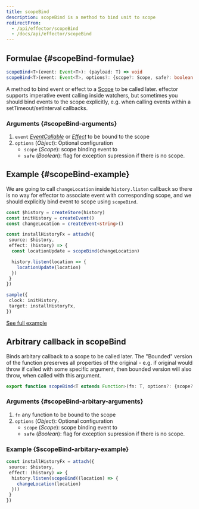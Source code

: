 ```yaml
---
title: scopeBind
description: scopeBind is a method to bind unit to scope
redirectFrom:
  - /api/effector/scopeBind
  - /docs/api/effector/scopeBind
---
```


## Formulae {#scopeBind-formulae}

```ts
scopeBind<T>(event: Event<T>): (payload: T) => void
scopeBind<T>(event: Event<T>, options?: {scope?: Scope, safe?: boolean }): (payload: T) => void
```

A method to bind event or effect to a [Scope](/en/api/effector/Scope) to be called later. effector supports imperative event calling inside watchers, but sometimes you should bind events to the scope explicitly, e.g. when calling events within a setTimeout/setInterval callbacks.

### Arguments {#scopeBind-arguments}

1. `event` [_EventCallable_](/en/api/effector/Event) or [_Effect_](/en/api/effector/Effect) to be bound to the scope
2. `options`  (_Object_): Optional configuration
   - `scope` (_Scope_): scope binding event to
   - `safe` (_Boolean_): flag for exception supression if there is no scope.

## Example {#scopeBind-example}

We are going to call `changeLocation` inside `history.listen` callback so there is no way for effector to associate event with corresponding scope, and we should explicitly bind event to scope using `scopeBind`.

```ts
const $history = createStore(history)
const initHistory = createEvent()
const changeLocation = createEvent<string>()

const installHistoryFx = attach({
 source: $history,
 effect: (history) => {
  const locationUpdate = scopeBind(changeLocation)

  history.listen(location => {
    locationUpdate(location)
  })
 }
})

sample({
 clock: initHistory,
 target: installHistoryFx,
})

```

[See full example](https://share.effector.dev/nJo1zRil)

## Arbitrary сallback in scopeBind

Binds arbitary callback to a scope to be called later.
The "Bounded" version of the function preserves all properties of the original - e.g. if original would throw if called with some specific argument, then bounded version will also throw, when called with this argument.

```ts
export function scopeBind<T extends Function>(fn: T, options?: {scope?: Scope; safe?: boolean}): T
```

### Arguments {#scopeBind-arbitary-arguments}

1. `fn` any function to be bound to the scope
2. `options`  (_Object_): Optional configuration
   - `scope` (_Scope_): scope binding event to
   - `safe` (_Boolean_): flag for exception supression if there is no scope.

### Example {$scopeBind-arbitary-example}

```ts
const installHistoryFx = attach({
 source: $history,
 effect: (history) => {
  history.listen(scopeBind((location) => {
    changeLocation(location)
  }))
 }
})
```
